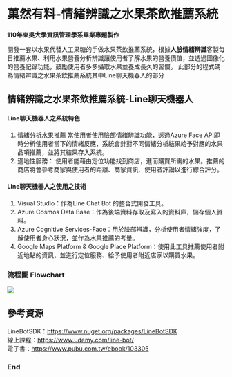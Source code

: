 # 菓然有料-情緒辨識之水果茶飲推薦系統

**110年東吳大學資訊管理學系畢業專題製作**

開發一套以水果代替人工果糖的手做水果茶飲推薦系統，根據**人臉情緒辨識**客製每日推薦水果、利用水果營養分析辨識讓使用者了解水果的營養價值，並透過圖像化的營養記錄功能，鼓勵使用者多多攝取水果並養成長久的習慣。
此部分的程式碼為情緒辨識之水果茶飲推薦系統其中Line聊天機器人的部分


## 情緒辨識之水果茶飲推薦系統-Line聊天機器人

#### Line聊天機器人之系統特色

1. 情緒分析水果推薦
	當使用者使用臉部情緒辨識功能，透過Azure Face API即時分析使用者當下的情緒反應，系統會針對不同情緒分析結果給予對應的水果品項推薦，並將其結果存入系統。
2. 適地性服務：
	使用者能藉由定位功能找到商店，進而購買所需的水果。推薦的商店將會參考商家與使用者的距離、商家資訊、使用者評論以進行綜合評分。

#### Line聊天機器人之使用之技術
1.	Visual Studio：作為Line Chat Bot 的整合式開發工具。
2.	Azure Cosmos Data Base：作為後端資料存取及寫入的資料庫，儲存個人資料。 
3.	Azure Cognitive Services-Face：用於臉部辨識，分析使用者情緒強度，了解使用者身心狀況，並作為水果推薦的考量。
4.	Google Maps Platform & Google Place Platform：使用此工具推薦使用者附近地點的資訊，並進行定位服務、給予使用者附近店家以購買水果。

### 流程圖 Flowchart

[![](https://i.imgur.com/lgBUhf2.png)](https://i.imgur.com/lgBUhf2.png)


## 參考資源
LineBotSDK：https://www.nuget.org/packages/LineBotSDK
<br/>線上課程：https://www.udemy.com/line-bot/
<br/>電子書：https://www.pubu.com.tw/ebook/103305

### End

